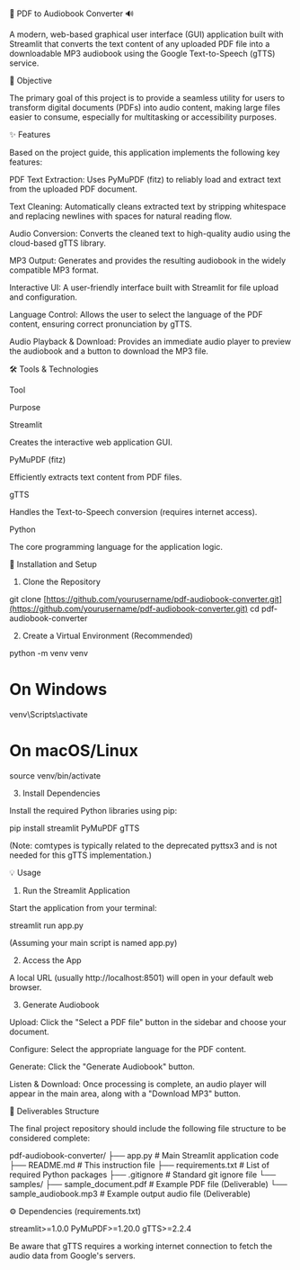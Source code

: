 📖 PDF to Audiobook Converter 🔊

A modern, web-based graphical user interface (GUI) application built with Streamlit that converts the text content of any uploaded PDF file into a downloadable MP3 audiobook using the Google Text-to-Speech (gTTS) service.

🎯 Objective

The primary goal of this project is to provide a seamless utility for users to transform digital documents (PDFs) into audio content, making large files easier to consume, especially for multitasking or accessibility purposes.

✨ Features

Based on the project guide, this application implements the following key features:

PDF Text Extraction: Uses PyMuPDF (fitz) to reliably load and extract text from the uploaded PDF document.

Text Cleaning: Automatically cleans extracted text by stripping whitespace and replacing newlines with spaces for natural reading flow.

Audio Conversion: Converts the cleaned text to high-quality audio using the cloud-based gTTS library.

MP3 Output: Generates and provides the resulting audiobook in the widely compatible MP3 format.

Interactive UI: A user-friendly interface built with Streamlit for file upload and configuration.

Language Control: Allows the user to select the language of the PDF content, ensuring correct pronunciation by gTTS.

Audio Playback & Download: Provides an immediate audio player to preview the audiobook and a button to download the MP3 file.

🛠️ Tools & Technologies

Tool

Purpose

Streamlit

Creates the interactive web application GUI.

PyMuPDF (fitz)

Efficiently extracts text content from PDF files.

gTTS

Handles the Text-to-Speech conversion (requires internet access).

Python

The core programming language for the application logic.

🚀 Installation and Setup

1. Clone the Repository

git clone [https://github.com/yourusername/pdf-audiobook-converter.git](https://github.com/yourusername/pdf-audiobook-converter.git)
cd pdf-audiobook-converter


2. Create a Virtual Environment (Recommended)

python -m venv venv
# On Windows
venv\Scripts\activate
# On macOS/Linux
source venv/bin/activate


3. Install Dependencies

Install the required Python libraries using pip:

pip install streamlit PyMuPDF gTTS


(Note: comtypes is typically related to the deprecated pyttsx3 and is not needed for this gTTS implementation.)

💡 Usage

1. Run the Streamlit Application

Start the application from your terminal:

streamlit run app.py


(Assuming your main script is named app.py)

2. Access the App

A local URL (usually http://localhost:8501) will open in your default web browser.

3. Generate Audiobook

Upload: Click the "Select a PDF file" button in the sidebar and choose your document.

Configure: Select the appropriate language for the PDF content.

Generate: Click the "Generate Audiobook" button.

Listen & Download: Once processing is complete, an audio player will appear in the main area, along with a "Download MP3" button.

📂 Deliverables Structure

The final project repository should include the following file structure to be considered complete:

pdf-audiobook-converter/
├── app.py                      # Main Streamlit application code
├── README.md                   # This instruction file
├── requirements.txt            # List of required Python packages
├── .gitignore                  # Standard git ignore file
└── samples/
    ├── sample_document.pdf     # Example PDF file (Deliverable)
    └── sample_audiobook.mp3    # Example output audio file (Deliverable)


⚙️ Dependencies (requirements.txt)

streamlit>=1.0.0
PyMuPDF>=1.20.0
gTTS>=2.2.4


Be aware that gTTS requires a working internet connection to fetch the audio data from Google's servers.
